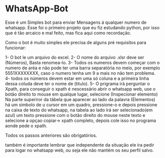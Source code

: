# WhatsApp-Bot
Esse é um Simples bot para enviar Mensagens á qualquer numero de whatsapp.
Esse foi o primeiro projeto que eu fiz estudando python, por isso que é tão arcaico e mal feito, mas fica aqui como recordação.

Como o bot é muito simples ele precisa de alguns pré requisitos para funcionar:

1- O bot le um arquivo do excel.
2- O nome do arquivo .xlsr deve ser (Números), Basta renomea-lo.
3- Todos os numeros devem começar com o numero de aréa e não pode ter uma barra separatória no meio, por exemplo 5551XXXXXXXX, caso o numero tenha um 9 a mais no não tem problema.
4- todos os números devem estar em uma só coluna e a primeira linha dessa coluda deve ter o nome de (titulo).
5- O prigrama irá perguntar o Xpath, para conseguir o xpath é nescessário abrir o whatsapp web, use o botão direito to mouse em qualque lugar, selecione (Inspecionar elemento) Na parte superiror da tábela que aparecer ao lado da palavra (Elementos) há um simbolo de u cursor em um quadro, pressione-o e depois pressione na caixa de texto do whatsapp, na tabela ao lado irá ser selecionado(em azul) um texto pressione com o botão direito do mouse neste texto e selecione a opçao copiar-> xpath completo, depois cole isso no programa aonde pede o xpath.

Todos os passos anteriores são obrigatórios.

também é importante lembrar que independente da situação ele ira pedir para logar no whatsapp web, ou seja ele não mantém os seu perfil salvo.
